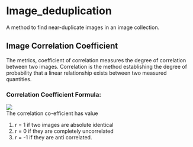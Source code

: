 # Image_deduplication
A method to find near-duplicate images in an image collection.  

## Image Correlation Coefficient
The metrics, coefficient of correlation measures the degree of correlation between two images. Correlation is the method establishing the degree of probability that a linear relationship exists between two measured quantities.
### Correlation Coefficient Formula:
![](https://ibb.co/9gHF3g9)  
The correlation co-efficient has value  
1. r = 1 if two images are absolute identical  
2. r = 0 if they are completely uncorrelated  
3. r = -1 if they are anti correlated.  

